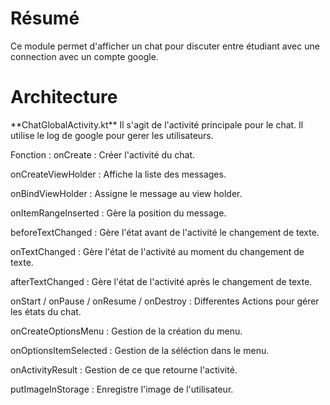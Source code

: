 <h1>Résumé</h1>
Ce module permet d'afficher un chat pour discuter entre étudiant avec une connection avec un compte google.

<h1>Architecture</h1>
**ChatGlobalActivity.kt**
Il s'agit de l'activité principale pour le chat.
Il utilise le log de google pour gerer les utilisateurs.

Fonction :
onCreate :
	Créer l'activité du chat.

onCreateViewHolder : 
	Affiche la liste des messages.

onBindViewHolder : 
	Assigne le message au view holder.

onItemRangeInserted :
	Gère la position du message.

beforeTextChanged :
	Gère l'état avant de l'activité le changement de texte.

onTextChanged : 
	Gère l'état de l'activité au moment du changement de texte.

afterTextChanged :
	Gère l'état de l'activité après le changement de texte.

onStart / onPause / onResume / onDestroy :
	Differentes Actions pour gérer les états du chat.

onCreateOptionsMenu :
	Gestion de la création du menu.

onOptionsItemSelected :
	Gestion de la séléction dans le menu.

onActivityResult :
	Gestion de ce que retourne l'activité.

putImageInStorage :
	Enregistre l'image de l'utilisateur.
